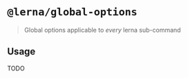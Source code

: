 # `@lerna/global-options`

> Global options applicable to _every_ lerna sub-command

## Usage

TODO

